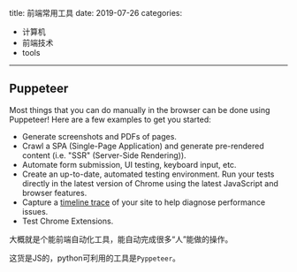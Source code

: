 title: 前端常用工具
date: 2019-07-26
categories:
- 计算机
- 前端技术
- tools




---



## Puppeteer

Most things that you can do manually in the browser can be done using Puppeteer! Here are a few examples to get you started:

- Generate screenshots and PDFs of pages.
- Crawl a SPA (Single-Page Application) and generate pre-rendered content (i.e. "SSR" (Server-Side Rendering)).
- Automate form submission, UI testing, keyboard input, etc.
- Create an up-to-date, automated testing environment. Run your tests directly in the latest version of Chrome using the latest JavaScript and browser features.
- Capture a [timeline trace](https://developers.google.com/web/tools/chrome-devtools/evaluate-performance/reference) of your site to help diagnose performance issues.
- Test Chrome Extensions.

大概就是个能前端自动化工具，能自动完成很多“人”能做的操作。

这货是JS的，python可利用的工具是`Pyppeteer`。